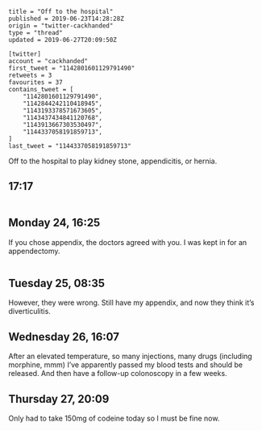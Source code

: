 ```
title = "Off to the hospital"
published = 2019-06-23T14:28:28Z
origin = "twitter-cackhanded"
type = "thread"
updated = 2019-06-27T20:09:50Z

[twitter]
account = "cackhanded"
first_tweet = "1142801601129791490"
retweets = 3
favourites = 37
contains_tweet = [
    "1142801601129791490",
    "1142844242110418945",
    "1143193378571673605",
    "1143437434841120768",
    "1143913667303530497",
    "1144337058191859713",
]
last_tweet = "1144337058191859713"
```

Off to the hospital to play kidney stone, appendicitis, or hernia.

## 17:17



<p class='image'><img src='https://mnf.m17s.net/twitter/1142801601129791490/D9wyxgnXkAEzkkO.jpg' alt=''></p>

## Monday 24, 16:25

If you chose appendix, the doctors agreed with you. I was kept in for an appendectomy.

<p class='image'><img src='https://mnf.m17s.net/twitter/1142801601129791490/D91wT9HWkAIwQNb.jpg' alt=''></p>

## Tuesday 25, 08:35

However, they were wrong. Still have my appendix, and now they think it’s diverticulitis.

## Wednesday 26, 16:07

After an elevated temperature, so many injections, many drugs (including morphine, mmm) I’ve apparently passed my blood tests and should be released. And then have a follow-up colonoscopy in a few weeks.

## Thursday 27, 20:09

Only had to take 150mg of codeine today so I must be fine now.

